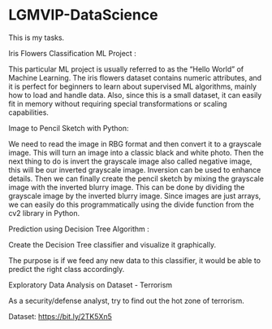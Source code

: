 # LGMVIP-DataScience
This is my  tasks. 

Iris Flowers Classification ML Project :

This particular ML project is usually referred to as the “Hello World” of Machine Learning. 
The iris flowers dataset contains numeric attributes, and it is perfect for beginners to learn about supervised ML algorithms, 
mainly how to load and handle data. Also, since this is a small dataset, it can easily fit in memory without requiring special 
transformations or scaling capabilities.

Image to Pencil Sketch with Python:

We need to read the image in RBG format and then convert it to a grayscale image. This will turn an image into a classic black and white photo. Then the next thing to do is invert the grayscale image also called negative image, this will be our inverted grayscale image. Inversion can be used to enhance details. Then we can finally create the pencil sketch by mixing the grayscale image with the inverted blurry image. This can be done by dividing the grayscale image by the inverted blurry image. Since images are just arrays, we can easily do this programmatically using the divide function from the cv2 library in Python. 

Prediction using Decision Tree  Algorithm :

Create the Decision Tree classifier and visualize it graphically. 

The purpose is if we feed any new data to this classifier, it would be able to  predict the right class accordingly. 

Exploratory Data Analysis on Dataset - Terrorism 

As a security/defense analyst, try to find out the hot zone of terrorism.

Dataset: https://bit.ly/2TK5Xn5
